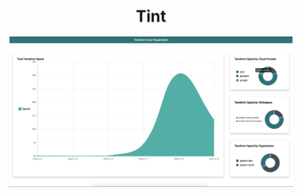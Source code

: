 <h1 align="center">Tint</h1>

<p align="center">
    <img align="center" src="assets/example.png" alt="example"/>
</p>
